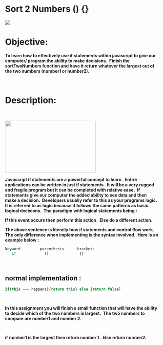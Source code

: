 <h1 dir="ltr"><strong>Sort 2 Numbers () {}</strong></h1>
<img src="https://user-images.githubusercontent.com/148698/47748736-e2cfae80-dc61-11e8-8a5b-b74708218fb7.gif">

<h1 dir="ltr"><strong>Objective:</strong></h1>

<p dir="ltr"><strong>To learn how to effectively use if statements within javascript to give our computer/ program the ability to make decisions.&nbsp; Finish the sortTwoNumbers function and have it return whatever the largest out of the two numbers (number1 or number2).</strong></p>

<p dir="ltr"><strong>&nbsp;</strong></p>

<h1 dir="ltr"><strong>Description:</strong></h1>

<p dir="ltr"><strong>&nbsp;</strong></p>

<p dir="ltr"><strong><img src="https://lh6.googleusercontent.com/nwSxoHWY9pT7qmi4sd_kCXfSJptOe4Ll2ZwfcvGNyGvSzfaJTxNbNiBBxShMSrLO5Cxb1vfkMoz-FKkE6dtR8yVoVeV7RSw2dypjy-Wsu-l1bDzB80VTgrCSaKLxMyspa92Gs4tJ" style="height:170px; width:297px" /></strong></p>

<p dir="ltr"><strong>Javascript if statements are a powerful concept to learn.&nbsp; Entire applications can be written in just if statements.&nbsp; It will be a very rugged and fragile program but it can be completed with relative ease.&nbsp; If statements give our computer the added ability to see data and then make a decision.&nbsp; Developers usually refer to this as your programs logic.&nbsp; It is referred to as logic because it follows the same patterns as basic logical decisions.&nbsp; The paradigm with logical statements being :</strong></p>

<p dir="ltr"><strong>If this event occurs then perform this action.&nbsp; Else do a different action.&nbsp;</strong></p>

<p dir="ltr"><strong>The above sentence is literally how if statements and control flow work.&nbsp; The only difference when implementing is the syntax involved.&nbsp; Here is an example below :</strong></p>

```javascript
keyword         parenthesis      brackets
   if             ()              {}
```

<p dir="ltr"><strong>&nbsp;</strong></p>

## normal implementation :


``` javascript
if(this === happens){return this} else {return false}
```
<p dir="ltr"><strong>&nbsp;</strong></p>

<p dir="ltr"><strong>In this assignment you will finish a small function that will have the ability to decide which of the two numbers is largest.&nbsp; The two numbers to compare are number1 and number 2.&nbsp;&nbsp;</strong></p>

<p dir="ltr"><strong>&nbsp;</strong></p>

<p dir="ltr"><strong>if number1 is the largest then return number 1.&nbsp; Else return number2.&nbsp;</strong></p>

<p dir="ltr"><strong>&nbsp;</strong></p>

<p dir="ltr"><strong>&nbsp;</strong></p>


